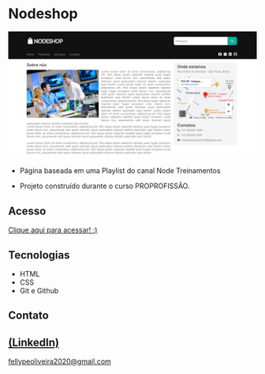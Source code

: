 # Nodeshop

 ![preview](./.github/preview.png)
 
 - Página baseada em uma Playlist do canal Node Treinamentos

 - Projeto construído durante o curso PROPROFISSÃO.

## Acesso
 [Clique aqui para acessar! :)](https://1fellype.github.io/HTML-CSS/)

## Tecnologias

- HTML
- CSS
- Git e Github

## Contato
[(LinkedIn)](https://www.linkedin.com/in/fellype-oliveira-920699230/)
-----
fellypeoliveira2020@gmail.com